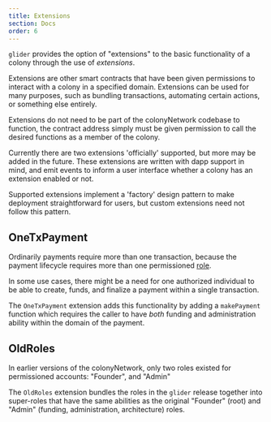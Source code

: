 ```yaml
---
title: Extensions
section: Docs
order: 6
---
```


`glider` provides the option of "extensions" to the basic functionality of a colony through the use of _extensions_.

Extensions are other smart contracts that have been given permissions to interact with a colony in a specified domain. Extensions can be used for many purposes, such as bundling transactions, automating certain actions, or something else entirely.

Extensions do not need to be part of the colonyNetwork codebase to function, the contract address simply must be given permission to call the desired functions as a member of the colony.

Currently there are two extensions 'officially' supported, but more may be added in the future. These extensions are written with dapp support in mind, and emit events to inform a user interface whether a colony has an extension enabled or not.

Supported extensions implement a 'factory' design pattern to make deployment straightforward for users, but custom extensions need not follow this pattern.

## OneTxPayment
Ordinarily payments require more than one transaction, because the payment lifecycle requires more than one permissioned [role](/colonynetwork/docs-modular-permissions).

In some use cases, there might be a need for one authorized individual to be able to create, funds, and finalize a payment within a single transaction.

The `OneTxPayment` extension adds this functionality by adding a `makePayment` function which requires the caller to have *both* funding and administration ability within the domain of the payment.

## OldRoles
In earlier versions of the colonyNetwork, only two roles existed for permissioned accounts: "Founder", and "Admin"

The `OldRoles` extension bundles the roles in the `glider` release together into super-roles that have the same abilities as the original "Founder" (root) and "Admin" (funding, administration, architecture) roles.
